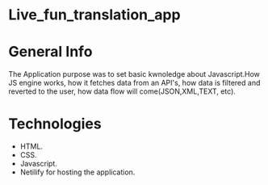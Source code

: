 # Live_fun_translation_app

# General Info
The Application purpose was to set basic kwnoledge about Javascript.How JS engine works, how it fetches data from an API's, how data is filtered and reverted to the user, how data flow will come(JSON,XML,TEXT, etc).

# Technologies
* HTML.
* CSS.
* Javascript.
* Netilify for hosting the application.
